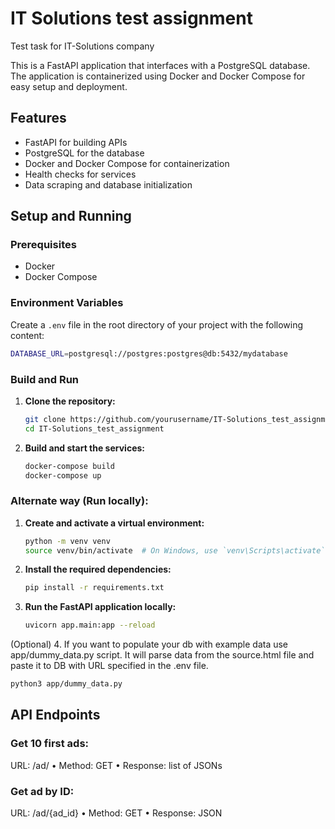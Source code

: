 # IT Solutions test assignment

Test task for IT-Solutions company

This is a FastAPI application that interfaces with a PostgreSQL database. The application is containerized using Docker and Docker Compose for easy setup and deployment.

## Features

- FastAPI for building APIs
- PostgreSQL for the database
- Docker and Docker Compose for containerization
- Health checks for services
- Data scraping and database initialization

## Setup and Running

### Prerequisites

- Docker
- Docker Compose

### Environment Variables

Create a `.env` file in the root directory of your project with the following content:

   ```sh
   DATABASE_URL=postgresql://postgres:postgres@db:5432/mydatabase
   ```

### Build and Run

1. **Clone the repository:**

   ```sh
   git clone https://github.com/yourusername/IT-Solutions_test_assignment.git
   cd IT-Solutions_test_assignment
   ```

2. **Build and start the services:**

   ```sh
   docker-compose build
   docker-compose up
   ```

### Alternate way (Run locally):

1. **Create and activate a virtual environment:**

   ```sh
   python -m venv venv
   source venv/bin/activate  # On Windows, use `venv\Scripts\activate`
   ```

2. **Install the required dependencies:**

   ```sh
   pip install -r requirements.txt
   ```

3. **Run the FastAPI application locally:**

   ```sh
   uvicorn app.main:app --reload
   ```

(Optional) 4. If you want to populate your db with example data use app/dummy_data.py script. It will parse data from the source.html file and paste it to DB with URL specified in the .env file.

   ```sh
   python3 app/dummy_data.py
   ```

## API Endpoints

### Get 10 first ads:

   URL: /ad/
   •	Method: GET
   •	Response: list of JSONs

### Get ad by ID:

   URL: /ad/{ad_id}
   • Method: GET
   • Response: JSON
